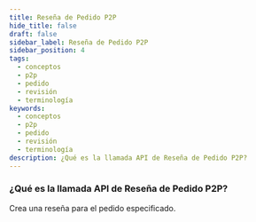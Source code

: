 ```yaml
---
title: Reseña de Pedido P2P
hide_title: false
draft: false
sidebar_label: Reseña de Pedido P2P
sidebar_position: 4
tags:
  - conceptos
  - p2p
  - pedido
  - revisión
  - terminología
keywords:
  - conceptos
  - p2p
  - pedido
  - revisión
  - terminología
description: ¿Qué es la llamada API de Reseña de Pedido P2P?
---
```


### ¿Qué es la llamada API de Reseña de Pedido P2P?

Crea una reseña para el pedido especificado.
